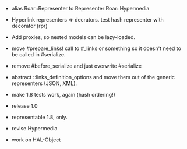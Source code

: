 * alias Roar::Representer to Representer
Roar::Hypermedia
* Hyperlink representers => decrators. test hash representer with decorator (rpr)


* Add proxies, so nested models can be lazy-loaded.
* move #prepare_links! call to #_links or something so it doesn't need to be called in #serialize.
* remove #before_serialize and just overwrite #serialize
* abstract ::links_definition_options and move them out of the generic representers (JSON, XML).
* make 1.8 tests work, again (hash ordering!)

* release 1.0
* representable 1.8, only.
* revise Hypermedia
* work on HAL-Object